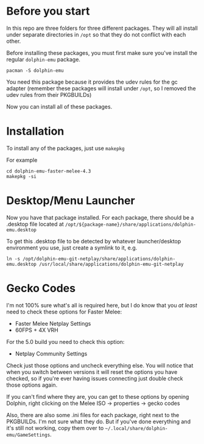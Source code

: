 # Before you start

In this repo are three folders for three different packages. They will all install under separate directories in `/opt` so that they do not conflict with each other.

Before installing these packages, you must first make sure you've install the regular `dolphin-emu` package.

`pacman -S dolphin-emu`

You need this package because it provides the udev rules for the gc adapter (remember these packages will install under `/opt`, so I removed the udev rules from their PKGBUILDs)

Now you can install all of these packages.

# Installation

To install any of the packages, just use `makepkg`

For example

    cd dolphin-emu-faster-melee-4.3
    makepkg -si

# Desktop/Menu Launcher

Now you have that package installed. For each package, there should be a .desktop file located at `/opt/${package-name}/share/applications/dolphin-emu.desktop`

To get this .desktop file to be detected by whatever launcher/desktop environment you use, just create a symlink to it, e.g.

    ln -s /opt/dolphin-emu-git-netplay/share/applications/dolphin-emu.desktop /usr/local/share/applications/dolphin-emu-git-netplay

# Gecko Codes

I'm not 100% sure what's all is required here, but I do know that you *at least* need to check these options for Faster Melee:

* Faster Melee Netplay Settings
* 60FPS + 4X VRH

For the 5.0 build you need to check this option:

* Netplay Community Settings

Check just those options and uncheck everything else. You will notice that when you switch between versions it will reset the options you have checked, so if you're ever having issues connecting just double check those options again.

If you can't find where they are, you can get to these options by opening Dolphin, right clicking on the Melee ISO -> properties -> gecko codes

Also, there are also some .ini files for each package, right next to the PKGBUILDs. I'm not sure what they do. But if you've done everything and it's still not working, copy them over to `~/.local/share/dolphin-emu/GameSettings`.
